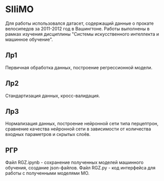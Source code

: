 # SIIiMO
Для работы использовался датасет, содержащий данные о прокате велосипедов за 2011-2012 год в Вашингтоне. Работы выполнены в рамках изучения дисциплины "Системы искусственного интеллекта и машинное обучение".

## Лр1
Первичная обработка данных, построение регрессионной модели.

## Лр2
Стандартизация данных, кросс-валидация.

## Лр3
Нормализация данных, построение нейронной сети типа перцептрон, сравнение качества нейронной сети в зависимости от количества входных параметров и скрытых слоёв.

## РГР
Файл RGZ.ipynb - сохранение полученных моделей машинного обучения, создание json-файлов.
Файл RGZ.py - код интерфейса для работы с полученными моделями МО.
